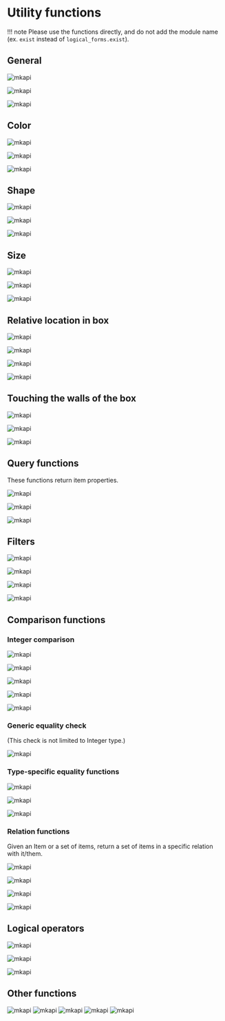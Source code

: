 # Utility functions

!!! note
    Please use the functions directly, and do not add the module name (ex. `exist` instead of `logical_forms.exist`).

## General

![mkapi](logical_forms.exist)

![mkapi](logical_forms.unique)

![mkapi](logical_forms.count)


## Color

![mkapi](logical_forms.is_yellow)

![mkapi](logical_forms.is_blue)

![mkapi](logical_forms.is_black)

## Shape

![mkapi](logical_forms.is_circle)

![mkapi](logical_forms.is_square)

![mkapi](logical_forms.is_triangle)

## Size

![mkapi](logical_forms.is_big)

![mkapi](logical_forms.is_medium)

![mkapi](logical_forms.is_small)

## Relative location in box

![mkapi](logical_forms.is_top)

![mkapi](logical_forms.is_bottom)

![mkapi](logical_forms.is_second)

![mkapi](logical_forms.is_third)

## Touching the walls of the box


![mkapi](logical_forms.is_touching_wall)

![mkapi](logical_forms.is_closely_touching_wall)

![mkapi](logical_forms.is_touching_corner)

## Query functions

These functions return item properties.

![mkapi](logical_forms.query_color)

![mkapi](logical_forms.query_size)

![mkapi](logical_forms.query_shape)

## Filters

![mkapi](logical_forms.filter_obj)

![mkapi](logical_forms.filter_color)

![mkapi](logical_forms.filter_size)

![mkapi](logical_forms.filter_shape)

## Comparison functions

### Integer comparison

![mkapi](logical_forms.le)

![mkapi](logical_forms.ge)

![mkapi](logical_forms.lt)

![mkapi](logical_forms.gt)

![mkapi](logical_forms.equal_int)

### Generic equality check

(This check is not limited to Integer type.)

![mkapi](logical_forms.equal)

### Type-specific equality functions

![mkapi](logical_forms.equal_color)

![mkapi](logical_forms.equal_size)

![mkapi](logical_forms.equal_shape)

### Relation functions

Given an Item or a set of items, return a set of items in a specific relation with it/them.

![mkapi](logical_forms.get_above)

![mkapi](logical_forms.get_below)

![mkapi](logical_forms.get_touching)

![mkapi](logical_forms.get_closely_touching)

## Logical operators

![mkapi](logical_forms.AND)

![mkapi](logical_forms.OR)

![mkapi](logical_forms.NOT)

## Other functions

![mkapi](logical_forms.All)
![mkapi](logical_forms.Any)
![mkapi](logical_forms.member_of)
![mkapi](logical_forms.contained)
![mkapi](logical_forms.equal_set)







